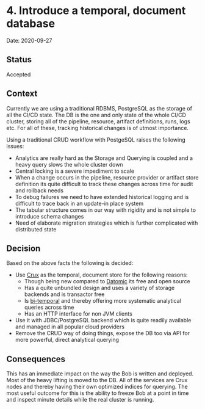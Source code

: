 # 4. Introduce a temporal, document database

Date: 2020-09-27

## Status

Accepted

## Context

Currently we are using a traditional RDBMS, PostgreSQL as the storage of all the CI/CD state.
The DB is the one and only state of the whole CI/CD cluster, storing all of the pipeline, resource, artifact definitions, runs, logs etc. For all of these, tracking historical changes is of utmost importance.

Using a traditional CRUD workflow with PostgeSQL raises the following issues:
- Analytics are really hard as the Storage and Querying is coupled and a heavy query slows the whole cluster down
- Central locking is a severe impediment to scale
- When a change occurs in the pipeline, resource provider or artifact store definition its quite difficult to track these changes across time for audit and rollback needs
- To debug failures we need to have extended historical logging and is difficult to trace back in an update-in place system
- The tabular structure comes in our way with rigidity and is not simple to introduce schema changes
- Need of elaborate migration strategies which is further complicated with distributed state

## Decision

Based on the above facts the following is decided:
- Use [Crux](https://opencrux.com/) as the temporal, document store for the following reasons:
    - Though being new compared to [Datomic](https://www.datomic.com/) its free and open source
    - Has a quite unbundled design and uses a variety of storage backends and is transactor free
    - Is [bi-temporal](https://opencrux.com/about/bitemporality.html) and thereby offering more systematic analytical queries across time
    - Has an HTTP interface for non JVM clients
- Use it with JDBC/PostgreSQL backend which is quite readily available and managed in all popular cloud providers
- Remove the CRUD way of doing things, expose the DB too via API for more powerful, direct analytical querying

## Consequences

This has an immediate impact on the way the Bob is written and deployed. Most of the heavy lifting is moved to the DB. All of the services are Crux nodes and thereby having their own optimized indices for querying. The most useful outcome for this is the ability to freeze Bob at a point in time and inspect minute details while the real cluster is running.

